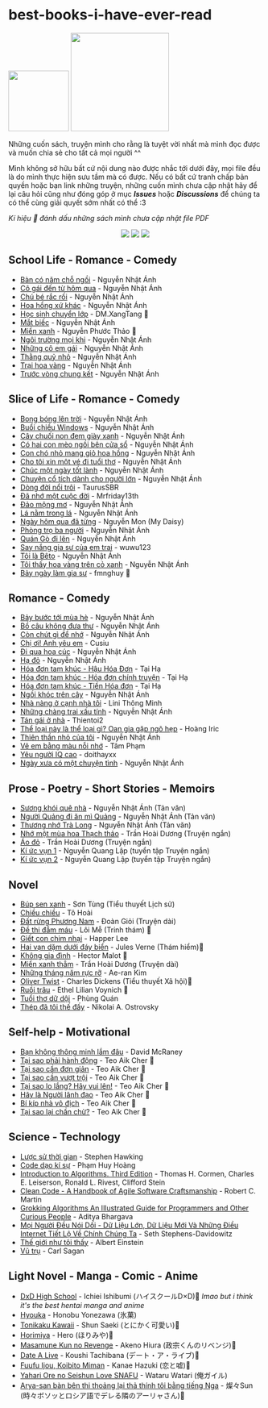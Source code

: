 # best-books-i-have-ever-read

<img src="https://forthebadge.com/images/badges/built-with-love.svg" width="120"/> [<img src="https://img.shields.io/badge/Creator-Keri%20Nguyen-pink.svg?style=for-the-badge" width="195"/>](https://github.com/kr4zym3nvn)

Những cuốn sách, truyện mình cho rằng là tuyệt vời nhất mà mình đọc được và muốn chia sẻ cho tất cả mọi người ^^

Mình không sở hữu bất cứ nội dung nào được nhắc tới dưới đây, mọi file đều là do mình thực hiện sưu tầm mà có được. Nếu có bất cứ tranh chấp bản quyền hoặc bạn link những truyện, những cuốn mình chưa cập nhật hãy để lại câu hỏi cũng như đóng góp ở mục ***Issues*** hoặc ***Discussions*** để chúng ta có thể cùng giải quyết sớm nhất có thể :3 

*Kí hiệu 💠 đánh dấu những sách mình chưa cập nhật file PDF*



<p align="center">
<img src="https://raw.githubusercontent.com/kr4zym3nvn/best-books-i-have-ever-read/main/img/Icon_Emoji_038_Tartaglia_Pleased.webp">

<img src="https://raw.githubusercontent.com/kr4zym3nvn/best-books-i-have-ever-read/main/img/Icon_Emoji_068_Hu_Tao_Adorable.webp">

<img src="https://raw.githubusercontent.com/kr4zym3nvn/best-books-i-have-ever-read/main/img/Icon_Emoji_Paimon%2527s_Paintings_Yoimiya_1.webp">

</p><p align="center">

## School Life - Romance - Comedy
- [Bàn có năm chỗ ngồi](https://github.com/kr4zym3nvn/best-books-i-have-ever-read/blob/main/school/Ban%20Co%20Nam%20Cho%20Ngoi%20-%20Nguyen%20Nhat%20Anh.pdf) - Nguyễn Nhật Ánh
- [Cô gái đến từ hôm qua](https://github.com/kr4zym3nvn/best-books-i-have-ever-read/blob/main/romance-comendy-school/Co%20Gai%20Den%20Tu%20Hom%20Qua%20-%20Nguyen%20Nhat%20Anh.pdf) - Nguyễn Nhật Ánh
- [Chú bé rắc rối](https://github.com/kr4zym3nvn/best-books-i-have-ever-read/blob/main/romance-comendy-school/Chu%20Be%20Rac%20Roi%20-%20Nguyen%20Nhat%20Anh.pdf) - Nguyễn Nhật Ánh
- [Hoa hồng xứ khác](https://github.com/kr4zym3nvn/best-books-i-have-ever-read/blob/main/romance-comendy-school/Hoa%20Hong%20Xu%20Khac%20-%20Nguyen%20Nhat%20Anh.pdf) - Nguyễn Nhật Ánh
- [Học sinh chuyển lớp]() - DM.XangTang 💠
- [Mắt biếc](https://github.com/kr4zym3nvn/best-books-i-have-ever-read/blob/main/romance-comendy-school/Mat%20Biec%20-%20Nguyen%20Nhat%20Anh.pdf) - Nguyễn Nhật Ánh 
- [Miền xanh]() - Nguyễn Phước Thảo 💠
- [Ngôi trường mọi khi](https://github.com/kr4zym3nvn/best-books-i-have-ever-read/blob/main/school/Ngoi%20Truong%20Moi%20Khi%20-%20Nguyen%20Nhat%20Anh.pdf) - Nguyễn Nhật Ánh
- [Những cô em gái](https://github.com/kr4zym3nvn/best-books-i-have-ever-read/blob/main/romance-comendy-school/Nhung%20Co%20Em%20Gai%20-%20Nguyen%20Nhat%20Anh.pdf) - Nguyễn Nhật Ánh 
- [Thằng quỷ nhỏ](https://github.com/kr4zym3nvn/best-books-i-have-ever-read/blob/main/romance-comendy-school/Thang%20Quy%20Nho%20-%20Nguyen%20Nhat%20Anh.pdf) - Nguyễn Nhật Ánh
- [Trại hoa vàng](https://github.com/kr4zym3nvn/best-books-i-have-ever-read/blob/main/romance-comendy-school/Trai%20Hoa%20Vang%20-%20Nguyen%20Nhat%20Anh.pdf) - Nguyễn Nhật Ánh
- [Trước vòng chung kết](https://github.com/kr4zym3nvn/best-books-i-have-ever-read/blob/main/school/Truoc%20Vong%20Chung%20Ket%20-%20Nguyen%20Nhat%20Anh.pdf) - Nguyễn Nhật Ánh


## Slice of Life - Romance - Comedy
- [Bong bóng lên trời](https://github.com/kr4zym3nvn/best-books-i-have-ever-read/blob/main/slice_life-romance/bong-bong-tren-troi.pdf) - Nguyễn Nhật Ánh
- [Buổi chiều Windows](https://github.com/kr4zym3nvn/best-books-i-have-ever-read/blob/main/slice_life-romance/Buoi%20Chieu%20Windows%20-%20Nguyen%20Nhat%20Anh.pdf) - Nguyễn Nhật Ánh
- [Cây chuối non đem giày xanh](https://github.com/kr4zym3nvn/best-books-i-have-ever-read/blob/main/slice_life-romance/cay-chuoi-non-dem-giay-xanh-nguyen-nhat-anh.pdf) - Nguyễn Nhật Ánh
- [Có hai con mèo ngồi bên cửa sổ](https://github.com/kr4zym3nvn/best-books-i-have-ever-read/blob/main/slice_life-romance/Co%20Hai%20Con%20Meo%20Ngoi%20Ben%20Cua%20So%20-%20Nguyen%20Nhat%20Anh.pdf) - Nguyễn Nhật Ánh
- [Con chó nhỏ mang giỏ hoa hồng](https://github.com/kr4zym3nvn/best-books-i-have-ever-read/blob/main/slice_life-romance/con-cho-nho-mang-gio-hoa-hong-nguyen-nhat-anh.pdf) - Nguyễn Nhật Ánh
- [Cho tôi xin một vé đi tuổi thơ](https://github.com/kr4zym3nvn/best-books-i-have-ever-read/blob/main/slice_life-romance/Cho%20Toi%20Xin%20Mot%20Ve%20Di%20Tuoi%20Tho%20-%20Nguyen%20Nhat%20Anh.pdf) - Nguyễn Nhật Ánh
- [Chúc một ngày tốt lành](https://github.com/kr4zym3nvn/best-books-i-have-ever-read/blob/main/slice_life-romance/chuc-mot-ngay-tot-lanh-nguyen-nhat-anh.pdf) - Nguyễn Nhật Ánh
- [Chuyện cổ tích dành cho người lớn](https://github.com/kr4zym3nvn/best-books-i-have-ever-read/blob/main/slice_life-romance/Chuyen%20Co%20Tich%20Danh%20Cho%20Nguoi%20Lon%20-%20Nguyen%20Nhat%20Anh.pdf) - Nguyễn Nhật Ánh
- [Dòng đời nổi trôi](https://github.com/kr4zym3nvn/best-books-i-have-ever-read/blob/main/slice_life-romance/D%C3%B2ng%20%C4%90%E1%BB%9Di%20N%E1%BB%95i%20Tr%C3%B4i%20-%20L%C3%AA%20V%C5%A9%20Tr%E1%BB%8Dng%20Ngh%C4%A9a.pdf) - TaurusSBR
- [Đã nhớ một cuộc đời](https://github.com/kr4zym3nvn/best-books-i-have-ever-read/blob/main/slice_life-romance/Da%20Nho%20Mot%20Cuoc%20Doi.pdf) - Mrfriday13th
- [Đảo mộng mơ](https://github.com/kr4zym3nvn/best-books-i-have-ever-read/blob/main/slice_life-romance/Dao%20Mong%20Mo%20-%20Nguyen%20Nhat%20Anh.pdf) - Nguyễn Nhật Ánh
- [Lá nằm trong lá](https://github.com/kr4zym3nvn/best-books-i-have-ever-read/blob/main/slice_life-romance/La%20Nam%20Trong%20La%20-%20Nguyen%20Nhat%20Anh.pdf) - Nguyễn Nhật Ánh
- [Ngày hôm qua đã từng](https://github.com/kr4zym3nvn/best-books-i-have-ever-read/blob/main/slice_life-romance/Ngay%20Hom%20Qua_.%20Da%20Tung%20-%20My%20Daisy%20-%20nguyenster.(%20nguyenMon).pdf) - Nguyễn Mon (My Daisy)
- [Phòng trọ ba người](https://github.com/kr4zym3nvn/best-books-i-have-ever-read/blob/main/slice_life-romance/Phong%20Tro%20Ba%20Nguoi%20-%20Nguyen%20Nhat%20Anh.pdf) - Nguyễn Nhật Ánh
- [Quán Gò đi lên](https://github.com/kr4zym3nvn/best-books-i-have-ever-read/blob/main/slice_life-romance/Quan%20Go%20Di%20Len%20-%20Nguyen%20Nhat%20Anh.pdf) - Nguyễn Nhật Ánh
- [Say nắng gia sư của em trai](https://github.com/kr4zym3nvn/best-books-i-have-ever-read/blob/main/slice_life-romance/Say%20Nang%20Gia%20Su%20Cua%20Em%20Trai%20-%20wuwu123.pdf) - wuwu123
- [Tôi là Bêto](https://github.com/kr4zym3nvn/best-books-i-have-ever-read/blob/main/slice_life-romance/Toi%20La%20Beto%20-%20Nguyen%20Nhat%20Anh.pdf) - Nguyễn Nhật Ánh
- [Tôi thấy hoa vàng trên cỏ xanh](https://github.com/kr4zym3nvn/best-books-i-have-ever-read/blob/main/slice_life-romance/Toi%20Thay%20Hoa%20Vang%20Tren%20Co%20Xanh%20-%20Nguyen%20Nhat%20Anh.pdf) - Nguyễn Nhật Ánh
- [Bảy ngày làm gia sư]() - fmnghuy 💠

## Romance - Comedy
- [Bảy bước tới mùa hè](https://github.com/kr4zym3nvn/best-books-i-have-ever-read/blob/main/romance-comedy/bay-buoc-toi-mua-he-Nguyen-Nhat-Anh.pdf) - Nguyễn Nhật Ánh
- [Bồ câu không đưa thư](https://github.com/kr4zym3nvn/best-books-i-have-ever-read/blob/main/romance-comedy/Bo%20Cau%20Khong%20Dua%20Thu%20-%20Nguyen%20Nhat%20Anh.pdf) - Nguyễn Nhật Ánh
- [Còn chút gì để nhớ](https://github.com/kr4zym3nvn/best-books-i-have-ever-read/blob/main/romance-comedy/Con%20Chut%20Gi%20De%20Nho%20-%20Nguyen%20Nhat%20Anh.pdf) - Nguyễn Nhật Ánh
- [Chị ơi! Anh yêu em](https://github.com/kr4zym3nvn/best-books-i-have-ever-read/blob/main/romance-comedy/Ch%E1%BB%8B%20%C6%A0i%2C%20Anh%20Y%C3%AAu%20Em!%20-%20Cusiu.pdf) - Cusiu 
- [Đi qua hoa cúc](https://github.com/kr4zym3nvn/best-books-i-have-ever-read/blob/main/romance-comedy/Di%20Qua%20Hoa%20Cuc%20-%20Nguyen%20Nhat%20Anh.pdf) - Nguyễn Nhật Ánh
- [Hạ đỏ](https://github.com/kr4zym3nvn/best-books-i-have-ever-read/blob/main/romance-comedy/Ha%20Do%20-%20Nguyen%20Nhat%20Anh.pdf) - Nguyễn Nhật Ánh
- [Hóa đơn tam khúc - Hậu Hóa Đơn](https://github.com/kr4zym3nvn/best-books-i-have-ever-read/blob/main/romance-comedy/hau-hoa-don-tai-ha.pdf) - Tại Hạ
- [Hóa đơn tam khúc - Hóa đơn chính truyện](https://github.com/kr4zym3nvn/best-books-i-have-ever-read/blob/main/romance-comedy/hoa-don-chinh-truyen-tai-ha.pdf) - Tại Hạ
- [Hóa đơn tam khúc - Tiền Hóa đơn](https://github.com/kr4zym3nvn/best-books-i-have-ever-read/blob/main/romance-comedy/Chuyen%20Tien%20Hoa%20Don.pdf) - Tại Hạ
- [Ngồi khóc trên cây](https://github.com/kr4zym3nvn/best-books-i-have-ever-read/blob/main/romance-comedy/Ngoi-khoc-tren-cay-Nguyen-Nhat-Anh.pdf) - Nguyễn Nhật Ánh
- [Nhà nàng ở cạnh nhà tôi](https://github.com/kr4zym3nvn/best-books-i-have-ever-read/blob/main/romance-comedy/Nha%20Nang%20O%20Canh%20Nha%20Toi%20-%20Li%20Ni.pdf) - Lini Thông Minh
- [Những chàng trai xấu tính](https://github.com/kr4zym3nvn/best-books-i-have-ever-read/blob/main/romance-comendy-school/Nhung%20Chang%20Trai%20Xau%20Tinh%20-%20Nguyen%20Nhat%20Anh.pdf) - Nguyễn Nhật Ánh
- [Tán gái ở nhà](https://github.com/kr4zym3nvn/best-books-i-have-ever-read/blob/main/romance-comedy/Tan%20Gai%20O%20Nha%20-%20thientoi2.pdf) - Thientoi2
- [Thể loại này là thể loại gì? Oan gia gặp ngõ hẹp](https://github.com/kr4zym3nvn/best-books-i-have-ever-read/blob/main/romance-comedy/The%20Loai%20Nay%20La%20The%20Loai%20Gi...%20Oan%20Gia%20Ngo%20Hep%20-%20Mr.iric%20-%20Full.pdf) - Hoàng Iric
- [Thiên thần nhỏ của tôi](https://github.com/kr4zym3nvn/best-books-i-have-ever-read/blob/main/romance-comedy/Thien%20Than%20Nho%20Cua%20Toi%20-%20Nguyen%20Nhat%20Anh.pdf) - Nguyễn Nhật Ánh
- [Vẽ em bằng màu nỗi nhớ](https://github.com/kr4zym3nvn/best-books-i-have-ever-read/blob/main/romance-comedy/Ve%20Em%20Bang%20Mau%20Noi%20Nho%20-%20Tam%20Pham.pdf) - Tâm Phạm
- [Yêu người IQ cao](https://github.com/kr4zym3nvn/best-books-i-have-ever-read/blob/main/romance-comedy/yeu-nguoi-iq-cao-doithayxx.pdf) - doithayxx
- [Ngày xưa có một chuyện tình](https://github.com/kr4zym3nvn/best-books-i-have-ever-read/blob/main/romance-comedy/ngay-xua-co-mot-chuyen-tinh-nguyen-nhat-anh.pdf) - Nguyễn Nhật Ánh

## Prose - Poetry - Short Stories - Memoirs
- [Sương khói quê nhà](https://github.com/kr4zym3nvn/best-books-i-have-ever-read/blob/main/prose/suong-khoi-que-nha-nguyen-nhat-anh.pdf) - Nguyễn Nhật Ánh (Tản văn)
- [Người Quảng đi ăn mì Quảng](https://github.com/kr4zym3nvn/best-books-i-have-ever-read/blob/main/prose/nguoi-quang-di-an-mi-quang-nguyen-nhat-anh.pdf) - Nguyễn Nhật Ánh (Tản văn)
- [Thương nhớ Trà Long](https://github.com/kr4zym3nvn/best-books-i-have-ever-read/blob/main/prose/thuong-nho-tra-long-nguyen-nhat-anh.pdf) - Nguyễn Nhật Ánh (Tản văn)
- [Nhớ một mùa hoa Thạch thảo](https://github.com/kr4zym3nvn/best-books-i-have-ever-read/blob/main/novel/Nho%20mot%20mua%20hoa%20thach%20thao%20-%20Tran%20Hoai%20Duong.pdf) - Trần Hoài Dương (Truyện ngắn)
- [Áo đỏ](https://github.com/kr4zym3nvn/best-books-i-have-ever-read/blob/main/novel/Ao%20do%20-%20Tran%20Hoai%20Duong.pdf) - Trần Hoài Dương (Truyện ngắn)
- [Kí ức vụn 1](https://github.com/kr4zym3nvn/best-books-i-have-ever-read/blob/main/short%20story%20collection/ky-uc-vun-ky-uc-vun-tap-1-pdf.pdf) - Nguyễn Quang Lập (tuyển tập Truyện ngắn)
- [Kí ức vụn 2](https://github.com/kr4zym3nvn/best-books-i-have-ever-read/blob/main/short%20story%20collection/ky-uc-vun-ky-uc-vun-tap-2-pdf.pdf) - Nguyễn Quang Lập (tuyển tập Truyện ngắn)
## Novel
- [Búp sen xanh](https://github.com/kr4zym3nvn/best-books-i-have-ever-read/blob/main/novel/bup-sen-xanh-son-tung.pdf) - Sơn Tùng (Tiểu thuyết Lịch sử)
- [Chiều chiều](https://github.com/kr4zym3nvn/best-books-i-have-ever-read/blob/main/novel/chieuchieu_tohoai.pdf) - Tô Hoài
- [Đất rừng Phương Nam](https://github.com/kr4zym3nvn/best-books-i-have-ever-read/blob/main/novel/dat-rung-phuong-nam-doan-gioi.pdf) - Đoàn Giỏi (Truyện dài)
- [Đề thi đẫm máu]() - Lôi Mễ (Trinh thám) 💠
- [Giết con chim nhại](https://github.com/kr4zym3nvn/best-books-i-have-ever-read/blob/main/novel/giet-con-chim-nhai.pdf) - Happer Lee
- [Hai vạn dặm dưới đáy biển]() - Jules Verne (Thám hiểm)💠
- [Không gia đình]() - Hector Malot 💠
- [Miền xanh thẳm](https://github.com/kr4zym3nvn/best-books-i-have-ever-read/blob/main/novel/mien-xanh-tham-tran-hoai-duong.pdf) - Trần Hoài Dương (Truyện dài)
- [Những tháng năm rực rỡ](https://github.com/kr4zym3nvn/best-books-i-have-ever-read/blob/main/novel/Nhung%20Nam%20Thang%20Ruc%20Ro%20-%20Ae-ran%20Kim.pdf) - Ae-ran Kim
- [Oliver Twist]() - Charles Dickens (Tiểu thuyết Xã hội)💠
- [Ruồi trâu]() - Ethel Lilian Voynich 💠
- [Tuổi thơ dữ dội](https://github.com/kr4zym3nvn/best-books-i-have-ever-read/blob/main/novel/tuoi-tho-du-doi-pdf.pdf) - Phùng Quán
- [Thép đã tôi thế đấy](https://github.com/kr4zym3nvn/best-books-i-have-ever-read/blob/main/novel/thep-da-toi-the-day-nikolai.pdf) - Nikolai A. Ostrovsky 

## Self-help - Motivational 
- [Bạn không thông minh lắm đâu](https://github.com/kr4zym3nvn/best-books-i-have-ever-read/blob/main/self-help/ban-khong-thong-minh-lam-dau-David.pdf) - David McRaney
- [Tại sao phải hành động]() - Teo Aik Cher 💠
- [Tại sao cần đơn giản]() - Teo Aik Cher 💠
- [Tại sao cần vượt trội]() - Teo Aik Cher 💠
- [Tại sao lo lắng? Hãy vui lên!]() - Teo Aik Cher 💠
- [Hãy là Người lãnh đạo]() - Teo Aik Cher 💠
- [Bí kíp nhà vô địch]() - Teo Aik Cher 💠
- [Tại sao lại chần chừ?]() - Teo Aik Cher 💠

## Science - Technology
- [Lược sử thời gian](https://github.com/kr4zym3nvn/best-books-i-have-ever-read/blob/main/science-technology/luoc-su-thoi-gian.pdf) - Stephen Hawking
- [Code dạo kí sự](https://github.com/kr4zym3nvn/best-books-i-have-ever-read/blob/main/science-technology/Code%20Dao%20Ky%20Su%20-%20Pham%20Huy%20Hoang.pdf) - Phạm Huy Hoàng
- [Introduction to Algorithms. Third Edition](https://github.com/kr4zym3nvn/best-books-i-have-ever-read/blob/main/science-technology/%5BALGORITHMS%5D%5BIntroduction%20to%20Algorithms.%20Third%20Edition%5D.pdf) - Thomas H. Cormen, Charles E. Leiserson, Ronald L. Rivest, Clifford Stein
- [Clean Code - A Handbook of Agile Software Craftsmanship](https://github.com/kr4zym3nvn/best-books-i-have-ever-read/blob/main/science-technology/Clean%20Code%20-%20A%20Handbook%20of%20Agile%20Software%20Craftsmanship%20by%20Robert%20C.%20Martin.pdf) - Robert C. Martin
- [Grokking Algorithms An Illustrated Guide for Programmers and Other Curious People](https://github.com/kr4zym3nvn/best-books-i-have-ever-read/blob/main/science-technology/Grokking%20Algorithms%20An%20Illustrated%20Guide%20for%20Programmers%20and%20Other%20Curious%20People%20by%20Aditya%20Bhargava.pdf) - Aditya Bhargava
- [Mọi Người Đều Nói Dối - Dữ Liệu Lớn, Dữ Liệu Mới Và Những Điều Internet Tiết Lộ Về Chính Chúng Ta](https://github.com/kr4zym3nvn/best-books-i-have-ever-read/blob/main/science-technology/moi-nguoi-deu-noi-doi-du-lieu-lon--du-lieu-moi-va-nhung-dieu-internet-tiet-lo-ve-chinh-chung-ta.pdf) - Seth Stephens-Davidowitz
- [Thế giới như tôi thấy](https://github.com/kr4zym3nvn/best-books-i-have-ever-read/blob/main/science-technology/the-gioi-nhu-toi-thay.pdf) - Albert Einstein
- [Vũ trụ](https://github.com/kr4zym3nvn/best-books-i-have-ever-read/blob/main/science-technology/vu-tru-sagan.pdf) - Carl Sagan
## Light Novel - Manga - Comic - Anime
- [DxD High School]() - Ichiei Ishibumi (ハイスクールD×D)💠 *lmao but i think it's the best hentai manga and anime*
- [Hyouka](https://github.com/kr4zym3nvn/best-books-i-have-ever-read/tree/main/lightnovel-manga-comic-anime/Hyouka) - Honobu Yonezawa (氷菓)
- [Tonikaku Kawaii]() - Shun Saeki (とにかく可愛い)💠
- [Horimiya]() - Hero (ほりみや)💠
- [Masamune Kun no Revenge]() - Akeno Hiura (政宗くんのリベンジ)💠
- [Date A Live]() - Koushi Tachibana (デート・ア・ライブ)💠
- [Fuufu Ijou, Koibito Miman]() - Kanae Hazuki (恋と嘘)💠
- [Yahari Ore no Seishun Love SNAFU](https://github.com/kr4zym3nvn/best-books-i-have-ever-read/tree/main/lightnovel-manga-comic-anime/Oregairu) - Wataru Watari (俺ガイル)
- [Arya-san bàn bên thi thoảng lại thả thính tôi bằng tiếng Nga]() - 燦々Sun (時々ボソッとロシア語でデレる隣のアーリャさん)💠

